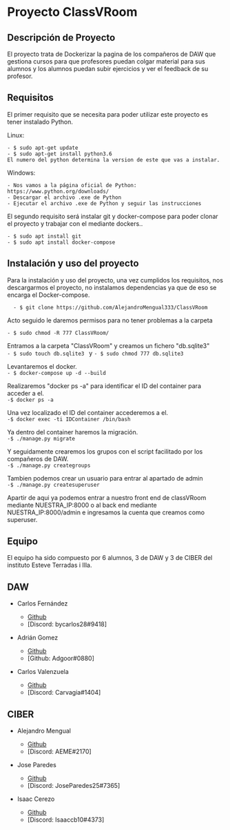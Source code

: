 # Proyecto ClassVRoom

## Descripción de Proyecto
El proyecto trata de Dockerizar la pagina de los compañeros de DAW que gestiona cursos para que profesores puedan colgar material para sus alumnos y los alumnos puedan subir ejercicios y ver el feedback de su profesor.

## Requisitos
El primer requisito que se necesita para poder utilizar este proyecto es tener instalado Python.

  Linux: <br/>
  
    - $ sudo apt-get update
    - $ sudo apt-get install python3.6
    El numero del python determina la version de este que vas a instalar.
  
  Windows:<br/>
  
    - Nos vamos a la página oficial de Python: https://www.python.org/downloads/
    - Descargar el archivo .exe de Python
    - Ejecutar el archivo .exe de Python y seguir las instrucciones
    
    
   
   
   
   
   
  El segundo requisito será instalar git y docker-compose para poder clonar el proyecto y trabajar con el mediante dockers..<br/>
 
    - $ sudo apt install git
    - $ sudo apt install docker-compose
    
    
## Instalación y uso del proyecto
Para la instalación y uso del proyecto, una vez cumplidos los requisitos, nos descargarmos el proyecto, no instalamos dependencias ya que de eso se encarga el Docker-compose.<br/>

```  - $ git clone https://github.com/AlejandroMengual333/ClassVRoom```<br/> 

Acto seguido le daremos permisos para no tener problemas a la carpeta <br/>

``` - $ sudo chmod -R 777 ClassVRoom/ ``` <br/>

Entramos a la carpeta "ClassVRoom" y creamos un fichero "db.sqlite3" <br/>
```- $ sudo touch db.sqlite3 ``` y ```- $ sudo chmod 777 db.sqlite3 ``` <br/>

Levantaremos el docker.<br/>
```- $ docker-compose up -d --build```<br/>

Realizaremos "docker ps -a" para identificar el ID del container para acceder a el.<br/>
```-$ docker ps -a```<br/>

Una vez localizado el ID del container accederemos a el.<br/>
```-$ docker exec -ti IDContainer /bin/bash```<br/>

Ya dentro del container haremos la migración.<br/>
```-$ ./manage.py migrate```<br/>

Y seguidamente crearemos los grupos con el script facilitado por los compañeros de DAW.<br/>
```-$ ./manage.py creategroups```<br/>

Tambien podemos crear un usuario para entrar al apartado de admin<br/>
```-$ ./manage.py createsuperuser```<br/>

Apartir de aqui ya podemos entrar a nuestro front end de classVRoom mediante NUESTRA_IP:8000 o al back end mediante NUESTRA_IP:8000/admin e ingresamos la cuenta que creamos como superuser.

## Equipo
El equipo ha sido compuesto por 6 alumnos, 3 de DAW y 3 de CIBER del instituto Esteve Terradas i Illa.

## DAW

* Carlos Fernández
  * [Github](https://github.com/bycarlos28) 
  * [Discord: bycarlos28#9418]

* Adrián Gomez
  * [Github](https://github.com/AdrianOrea) 
  * [Github: Adgoor#0880]

* Carlos Valenzuela
  * [Github](https://github.com/carlosvalgar) 
  * [Discord: Carvagia#1404]
 
## CIBER

* Alejandro Mengual
  * [Github](https://github.com/AlejandroMengual333) 
  * [Discord: AEME#2170]
 
* Jose Paredes
  * [Github](https://github.com/JoseParedes1) 
  * [Discord: JoseParedes25#7365]
  
* Isaac Cerezo
  * [Github](https://github.com/isaaccerezo) 
  * [Discord: Isaaccb10#4373]
